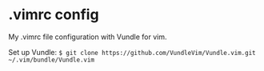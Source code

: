 # .vimrc config

My .vimrc file configuration with Vundle for vim.

Set up Vundle:
`$ git clone https://github.com/VundleVim/Vundle.vim.git ~/.vim/bundle/Vundle.vim`

